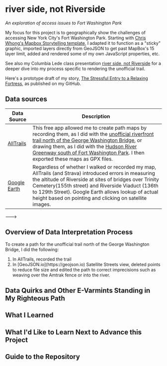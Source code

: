 # river side, not Riverside
_An exploration of access issues to Fort Washington Park_

My focus for this project is to geographically show the challenges of accessing New York City's Fort Washington Park. Starting with <a href="https://github.com/mapbox/storytelling" target="_blank">Chris Whong's Mapbox Storytelling template</a>, I adapted it to function as a "sticky" graphic, imported layers directly from GeoJSON to get past MapBox's 15 layer limit, added and rendered some of my own JavaScript properties, etc.

See also my Columbia Lede class presentation [river side, not Riverside](https://docs.google.com/presentation/d/1ZwO5fan_ltLzFTe16mZ3CVEGW-FTXvENLcBm89uCm5U/edit#slide=id.g260a9537d66_0_40) for a deeper dive into my process specific to rendering the unofficial trail.

Here's a prototype draft of my story, [The Stressful Entry to a Relaxing Fortress](https://reliablerascal.github.io/fort-washington/), as published on my GitHub.

## Data sources
|Data Source|Description|
|---|---|
|[AllTrails](https://alltrails.com)|This free app allowed me to create path maps by recording them, as I did with the [unofficial riverfront trail north of the George Washington Bridge](https://www.alltrails.com/explore/map/riverfront-180-to-189-8722c8f), or drawing them, as I did with the [Hudson River Greenway south of Fort Washington Park](https://www.alltrails.com/explore/map/map-september-28-2023-9f31942). I then exported these maps as GPX files.|
|[Google Earth](https://earth.google.com)|Regardless of whether I walked or recorded my map, AllTrails (and Strava) introduced errors in measuring the altitude of Riverside at sites of bridges over Trinity Cemetery(155th street) and Riverside Viaduct (136th to 129th Street). Google Earth allows lookup of actual height based on pointing and clicking on satellite images.|
--->

## Overview of Data Interpretation Process
To create a path for the unofficial trail north of the George Washington Bridge, I did the following:
<ol>
<li>In AllTrails, recorded the trail
<li>In [GeoJSON.io](https://geojson.io) Satellite Streets view, deleted points to reduce file size and edited the path to correct imprecisions such as weaving over the Amtrak fence or into the river.
</ol>


## Data Quirks and Other E-Varmints Standing in My Righteous Path
<!-- My attempt to establish an agreed-upon ordinality of chord moods might have seemed successful, but an exception to the pattern needs further exploration. One listener, a formally trained musician who likes "shoegaze emo" music, rated a diminished chord as more agreeable than chords with less tension. -->

## What I Learned
<!-- This project is a very basic prototype for a concept I may like to explore further. Technically, I learned the following:
<ul>
<li>Developed a basic overview of the field of data sonification
<li>Learned about the tone.js library, which can play multiple notes simultaneously based on user-events
<li>Practiced use of D3 for non-visualization uses- namely, updating font size & style, text fields, colors, and sound events based on data read from a .csv file and reference to html classes. It's unlikely that D3 is the best tool for this job, but I simply wanted to gain practice using it.
</ul> -->

## What I'd Like to Learn Next to Advance this Project
<!-- Key to building off this project is soliciting and incorporating more user feedback. To help encourage this, I could do the following:
<ul>
<li>add different types of instrumentation to make this more fun/interesting
<li>add a user selector to switch city selection
<li>retrieve current data via API or web scraping to make this a "living" web page
<li>conduct more comprehensive research about existing chord-based data sonification projects
</ul> -->

## Guide to the Repository
<!-- Following is an overview of files in this repository:
<!---* [source_data](source/data/)- includes only my own manually-entered lookup table for CTA stations--->
<!---* [Jupyter Notebooks](notebooks)- six notebooks following through the data analysis steps from path development to calculating effort--->
<!-- * [data](data/)- this contains only a simple 10-day forecast acquired from [IQ Air](https://iqair.com)
* [scrollama_aqi.js](scrollama_aqi.js)- JavaScript code for responding to scrolling events, originally derived from https://github.com/zhoyoyo/lede23-animation. 
* [weather_chords.js](weather_chords.js)- JavaScript code for translating AQI readings to musical chords. This file specifies which chords were chosen to represent each AQI category- which I am not documenting here as it may be subject to change.  -->

<!---* [results](results/)- results of data analysis--->
<!---* [images](images/)- pictures and graphs supporting this story--->

